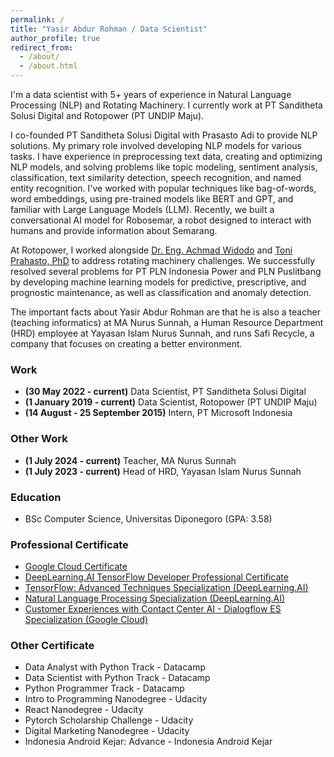 ```yaml
---
permalink: /
title: "Yasir Abdur Rohman / Data Scientist"
author_profile: true
redirect_from: 
  - /about/
  - /about.html
---
```


I'm a data scientist with 5+ years of experience in Natural Language Processing (NLP) and Rotating Machinery. I currently work at PT Sanditheta Solusi Digital and Rotopower (PT UNDIP Maju).

I co-founded PT Sanditheta Solusi Digital with Prasasto Adi to provide NLP solutions. My primary role involved developing NLP models for various tasks. I have experience in preprocessing text data, creating and optimizing NLP models, and solving problems like topic modeling, sentiment analysis, classification, text similarity detection, speech recognition, and named entity recognition. I've worked with popular techniques like bag-of-words, word embeddings, using pre-trained models like BERT and GPT, and familiar with Large Language Models (LLM). Recently, we built a conversational AI model for Robosemar, a robot designed to interact with humans and provide information about Semarang.

At Rotopower, I worked alongside [Dr. Eng. Achmad Widodo](https://scholar.google.com/citations?user=4SucAC4AAAAJ&hl=id) and [Toni Prahasto, PhD](https://scholar.google.co.id/citations?user=Y1ndWpMAAAAJ&hl=en) to address rotating machinery challenges. We successfully resolved several problems for PT PLN Indonesia Power and PLN Puslitbang by developing machine learning models for predictive, prescriptive, and prognostic maintenance, as well as classification and anomaly detection.

The important facts about Yasir Abdur Rohman are that he is also a teacher (teaching informatics) at MA Nurus Sunnah, a Human Resource Department (HRD) employee at Yayasan Islam Nurus Sunnah, and runs Safi Recycle, a company that focuses on creating a better environment.

### Work
- **(30 May 2022 - current)** Data Scientist, PT Sanditheta Solusi Digital
- **(1 January 2019 - current)** Data Scientist, Rotopower (PT UNDIP Maju)
- **(14 August - 25 September 2015)** Intern, PT Microsoft Indonesia

### Other Work
- **(1 July 2024 - current)** Teacher, MA Nurus Sunnah
- **(1 July 2023 - current)** Head of HRD, Yayasan Islam Nurus Sunnah

### Education
 - BSc Computer Science, Universitas Diponegoro (GPA: 3.58)

### Professional Certificate
 - [Google Cloud Certificate](https://www.cloudskillsboost.google/public_profiles/d76b5da8-11ab-4f5f-8e88-1ba51dc477d9)
 - [DeepLearning.AI TensorFlow Developer Professional Certificate](https://coursera.org/share/87f47db6afb5f58f3e98f5e05132f6ba)
 - [TensorFlow: Advanced Techniques Specialization (DeepLearning.AI)](https://coursera.org/share/4702a0ffe19b91bbe492ed5557c522f2)
 - [Natural Language Processing Specialization (DeepLearning.AI)](https://coursera.org/share/1e9f9f6a9f6de00969c2aa0916df541e)
 - [Customer Experiences with Contact Center AI - Dialogflow ES Specialization (Google Cloud)](https://coursera.org/share/21538d71cb47c800b48a03639bf4f983)
 
### Other Certificate
 - Data Analyst with Python Track - Datacamp
 - Data Scientist with Python Track - Datacamp
 - Python Programmer Track - Datacamp
 - Intro to Programming Nanodegree - Udacity
 - React Nanodegree - Udacity
 - Pytorch Scholarship Challenge - Udacity
 - Digital Marketing Nanodegree - Udacity
 - Indonesia Android Kejar: Advance - Indonesia Android Kejar